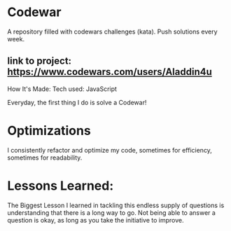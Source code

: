 # Codewar

A repository filled with codewars challenges (kata). Push solutions every week.
## link to project: https://www.codewars.com/users/Aladdin4u

How It's Made:
Tech used: JavaScript

Everyday, the first thing I do is solve a Codewar!

# Optimizations
I consistently refactor and optimize my code, sometimes for efficiency, sometimes for readability.

# Lessons Learned:
The Biggest Lesson I learned in tackling this endless supply of questions is understanding that there is a long way to go. Not being able to answer a question is okay, as long as you take the initiative to improve.
